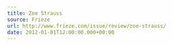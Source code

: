 ```yaml
---
title: Zoe Strauss
source: Frieze
url: http://www.frieze.com/issue/review/zoe-strauss/
date: 2012-01-01T12:00:00.000+00:00
---
```

